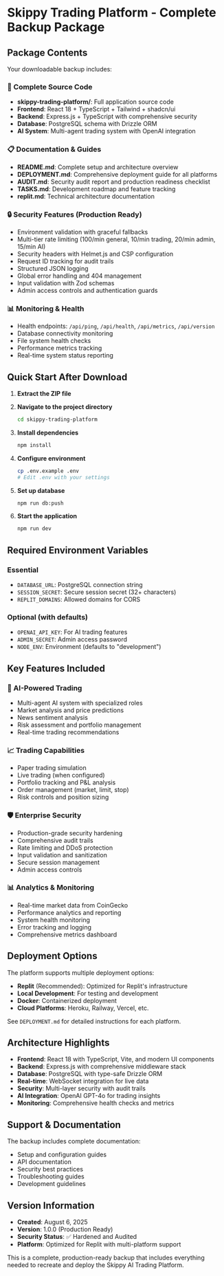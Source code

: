 # Skippy Trading Platform - Complete Backup Package

## Package Contents

Your downloadable backup includes:

### 📁 Complete Source Code
- **skippy-trading-platform/**: Full application source code
- **Frontend**: React 18 + TypeScript + Tailwind + shadcn/ui
- **Backend**: Express.js + TypeScript with comprehensive security
- **Database**: PostgreSQL schema with Drizzle ORM
- **AI System**: Multi-agent trading system with OpenAI integration

### 📋 Documentation & Guides
- **README.md**: Complete setup and architecture overview
- **DEPLOYMENT.md**: Comprehensive deployment guide for all platforms
- **AUDIT.md**: Security audit report and production readiness checklist
- **TASKS.md**: Development roadmap and feature tracking
- **replit.md**: Technical architecture documentation

### 🔒 Security Features (Production Ready)
- Environment validation with graceful fallbacks
- Multi-tier rate limiting (100/min general, 10/min trading, 20/min admin, 15/min AI)
- Security headers with Helmet.js and CSP configuration
- Request ID tracking for audit trails
- Structured JSON logging
- Global error handling and 404 management
- Input validation with Zod schemas
- Admin access controls and authentication guards

### 📊 Monitoring & Health
- Health endpoints: `/api/ping`, `/api/health`, `/api/metrics`, `/api/version`
- Database connectivity monitoring
- File system health checks
- Performance metrics tracking
- Real-time system status reporting

## Quick Start After Download

1. **Extract the ZIP file**
2. **Navigate to the project directory**
   ```bash
   cd skippy-trading-platform
   ```

3. **Install dependencies**
   ```bash
   npm install
   ```

4. **Configure environment**
   ```bash
   cp .env.example .env
   # Edit .env with your settings
   ```

5. **Set up database**
   ```bash
   npm run db:push
   ```

6. **Start the application**
   ```bash
   npm run dev
   ```

## Required Environment Variables

### Essential
- `DATABASE_URL`: PostgreSQL connection string
- `SESSION_SECRET`: Secure session secret (32+ characters)
- `REPLIT_DOMAINS`: Allowed domains for CORS

### Optional (with defaults)
- `OPENAI_API_KEY`: For AI trading features
- `ADMIN_SECRET`: Admin access password
- `NODE_ENV`: Environment (defaults to "development")

## Key Features Included

### 🤖 AI-Powered Trading
- Multi-agent AI system with specialized roles
- Market analysis and price predictions
- News sentiment analysis
- Risk assessment and portfolio management
- Real-time trading recommendations

### 📈 Trading Capabilities
- Paper trading simulation
- Live trading (when configured)
- Portfolio tracking and P&L analysis
- Order management (market, limit, stop)
- Risk controls and position sizing

### 🛡️ Enterprise Security
- Production-grade security hardening
- Comprehensive audit trails
- Rate limiting and DDoS protection
- Input validation and sanitization
- Secure session management
- Admin access controls

### 📊 Analytics & Monitoring
- Real-time market data from CoinGecko
- Performance analytics and reporting
- System health monitoring
- Error tracking and logging
- Comprehensive metrics dashboard

## Deployment Options

The platform supports multiple deployment options:

- **Replit** (Recommended): Optimized for Replit's infrastructure
- **Local Development**: For testing and development
- **Docker**: Containerized deployment
- **Cloud Platforms**: Heroku, Railway, Vercel, etc.

See `DEPLOYMENT.md` for detailed instructions for each platform.

## Architecture Highlights

- **Frontend**: React 18 with TypeScript, Vite, and modern UI components
- **Backend**: Express.js with comprehensive middleware stack
- **Database**: PostgreSQL with type-safe Drizzle ORM
- **Real-time**: WebSocket integration for live data
- **Security**: Multi-layer security with audit trails
- **AI Integration**: OpenAI GPT-4o for trading insights
- **Monitoring**: Comprehensive health checks and metrics

## Support & Documentation

The backup includes complete documentation:
- Setup and configuration guides
- API documentation
- Security best practices
- Troubleshooting guides
- Development guidelines

## Version Information

- **Created**: August 6, 2025
- **Version**: 1.0.0 (Production Ready)
- **Security Status**: ✅ Hardened and Audited
- **Platform**: Optimized for Replit with multi-platform support

This is a complete, production-ready backup that includes everything needed to recreate and deploy the Skippy AI Trading Platform.